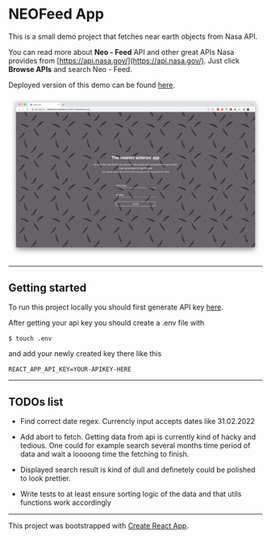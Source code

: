 # NEOFeed App

This is a small demo project that fetches near earth objects from Nasa API.

You can read more about **Neo - Feed** API and other great APIs Nasa provides from [https://api.nasa.gov/](https://api.nasa.gov/). Just click **Browse APIs** and search Neo - Feed.

Deployed version of this demo can be found [here](http://neofeed.s3-website.eu-north-1.amazonaws.com/).

![Screenshot about the project ui](./public/ui_screenshot.png)

---

## Getting started

To run this project locally you should first generate API key [here](https://api.nasa.gov/#signUp).

After getting your api key you should create a .env file with

```
$ touch .env
```

and add your newly created key there like this

```
REACT_APP_API_KEY=YOUR-APIKEY-HERE
```

---

## TODOs list

- Find correct date regex. Currencly input accepts dates like 31.02.2022

- Add abort to fetch. Getting data from api is currently kind of hacky and tedious. One could for example search several months time period of data and wait a loooong time the fetching to finish.

- Displayed search result is kind of dull and definetely could be polished to look prettier.

- Write tests to at least ensure sorting logic of the data and that utils functions work accordingly

---

This project was bootstrapped with [Create React App](https://github.com/facebook/create-react-app).
